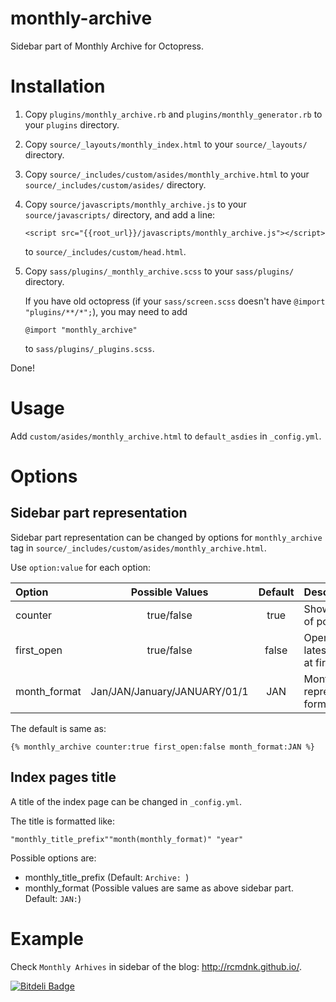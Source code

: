 monthly-archive
===============

Sidebar part of Monthly Archive for Octopress.

# Installation

1. Copy `plugins/monthly_archive.rb` and `plugins/monthly_generator.rb`
   to your `plugins` directory.

1. Copy `source/_layouts/monthly_index.html`
   to your `source/_layouts/` directory.

1. Copy `source/_includes/custom/asides/monthly_archive.html`
   to your `source/_includes/custom/asides/` directory.

1. Copy `source/javascripts/monthly_archive.js` to your
   `source/javascripts/` directory,
   and add a line:

    `<script src="{{root_url}}/javascripts/monthly_archive.js"></script>`

   to `source/_includes/custom/head.html`.

1. Copy `sass/plugins/_monthly_archive.scss` 
   to your `sass/plugins/` directory.

   If you have old octopress
   (if your `sass/screen.scss` doesn't have `@import "plugins/**/*";`),
   you may need to add

    `@import "monthly_archive"`

   to `sass/plugins/_plugins.scss`.

Done!

# Usage
Add `custom/asides/monthly_archive.html` to `default_asdies` in `_config.yml`.

# Options

## Sidebar part representation
Sidebar part representation can be changed by options
for `monthly_archive` tag in `source/_includes/custom/asides/monthly_archive.html`.

Use `option:value` for each option:

|Option|Possible Values|Default|Description|
|:-----|:-------------:|:-----:|:----------|
|counter|true/false|true|Show number of posts.|
|first_open|true/false|false|Open the latest year list at first.|
|month_format|Jan/JAN/January/JANUARY/01/1|JAN|Month representation format.|

The default is same as:

    {% monthly_archive counter:true first_open:false month_format:JAN %}

## Index pages title
A title of the index page can be changed in `_config.yml`.

The title is formatted like:

    "monthly_title_prefix""month(monthly_format)" "year"

Possible options are:

* monthly_title_prefix (Default: `Archive: `)
* monthly_format (Possible values are same as above sidebar part. Default: `JAN:`)


# Example
Check `Monthly Arhives` in sidebar of the blog: http://rcmdnk.github.io/.


[![Bitdeli Badge](https://d2weczhvl823v0.cloudfront.net/rcmdnk/monthly-archive/trend.png)](https://bitdeli.com/free "Bitdeli Badge")


